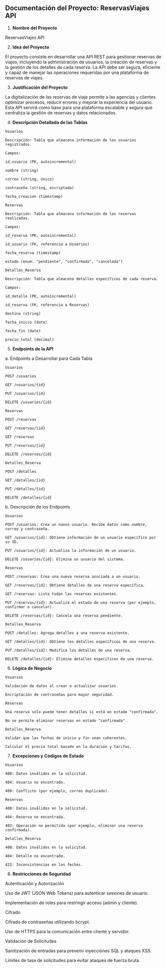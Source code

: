 ## Documentación del Proyecto: ReservasViajes API

1. **Nombre del Proyecto**

ReservasViajes API

2. **Idea del Proyecto**

El proyecto consiste en desarrollar una API REST para gestionar reservas de viajes, incluyendo la administración de usuarios, la creación de reservas y la gestión de los detalles de cada reserva. La API debe ser segura, eficiente y capaz de manejar las operaciones requeridas por una plataforma de reservas de viajes.

3. **Justificación del Proyecto**

La digitalización de las reservas de viaje permite a las agencias y clientes optimizar procesos, reducir errores y mejorar la experiencia del usuario. Esta API servirá como base para una plataforma escalable y segura que centraliza la gestión de reservas y datos relacionados.

4. **Descripción Detallada de las Tablas**

````
Usuarios

Descripción: Tabla que almacena información de los usuarios registrados.

Campos:

id_usuario (PK, autoincremental)

nombre (string)

correo (string, único)

contraseña (string, encriptada)

fecha_creacion (timestamp)

Reservas

Descripción: Tabla que almacena información de las reservas realizadas.

Campos:

id_reserva (PK, autoincremental)

id_usuario (FK, referencia a Usuarios)

fecha_reserva (timestamp)

estado (enum: "pendiente", "confirmada", "cancelada")

Detalles_Reserva

Descripción: Tabla que almacena detalles específicos de cada reserva.

Campos:

id_detalle (PK, autoincremental)

id_reserva (FK, referencia a Reservas)

destino (string)

fecha_inicio (date)

fecha_fin (date)

precio_total (decimal)
````

5. **Endpoints de la API**

a. Endpoints a Desarrollar para Cada Tabla

````
Usuarios

POST /usuarios

GET /usuarios/{id}

PUT /usuarios/{id}

DELETE /usuarios/{id}

Reservas

POST /reservas

GET /reservas/{id}

GET /reservas

PUT /reservas/{id}

DELETE /reservas/{id}

Detalles_Reserva

POST /detalles

GET /detalles/{id}

PUT /detalles/{id}

DELETE /detalles/{id}
````
b. Descripción de los Endpoints
````
Usuarios

POST /usuarios: Crea un nuevo usuario. Recibe datos como nombre, correo y contraseña.

GET /usuarios/{id}: Obtiene información de un usuario específico por su ID.

PUT /usuarios/{id}: Actualiza la información de un usuario.

DELETE /usuarios/{id}: Elimina un usuario del sistema.
````
````
Reservas

POST /reservas: Crea una nueva reserva asociada a un usuario.

GET /reservas/{id}: Obtiene detalles de una reserva específica.

GET /reservas: Lista todas las reservas existentes.

PUT /reservas/{id}: Actualiza el estado de una reserva (por ejemplo, confirmar o cancelar).

DELETE /reservas/{id}: Cancela una reserva pendiente.
````
````
Detalles_Reserva

POST /detalles: Agrega detalles a una reserva existente.

GET /detalles/{id}: Obtiene los detalles específicos de una reserva.

PUT /detalles/{id}: Modifica los detalles de una reserva.

DELETE /detalles/{id}: Elimina detalles específicos de una reserva.
````
6. **Lógica de Negocio**
````
Usuarios

Validación de datos al crear o actualizar usuarios.

Encriptación de contraseñas para mayor seguridad.
````
````
Reservas

Una reserva solo puede tener detalles si está en estado "confirmada".

No se permite eliminar reservas en estado "confirmada".
````
````
Detalles_Reserva

Validar que las fechas de inicio y fin sean coherentes.

Calcular el precio total basado en la duración y tarifas.
````

7. **Excepciones y Códigos de Estado**

````
Usuarios

400: Datos inválidos en la solicitud.

404: Usuario no encontrado.

409: Conflicto (por ejemplo, correo duplicado).
````
````
Reservas

400: Datos inválidos en la solicitud.

404: Reserva no encontrada.

403: Operación no permitida (por ejemplo, eliminar una reserva confirmada).
````
````
Detalles_Reserva

400: Datos inválidos en la solicitud.

404: Detalle no encontrado.

422: Inconsistencias en las fechas.
````
8. **Restricciones de Seguridad**

Autenticación y Autorización

Uso de JWT (JSON Web Tokens) para autenticar sesiones de usuario.

Implementación de roles para restringir acceso (admin y cliente).

Cifrado

Cifrado de contraseñas utilizando bcrypt.

Uso de HTTPS para la comunicación entre cliente y servidor.

Validación de Solicitudes

Sanitización de entradas para prevenir inyecciones SQL y ataques XSS.

Límites de tasa de solicitudes para evitar ataques de fuerza bruta.



